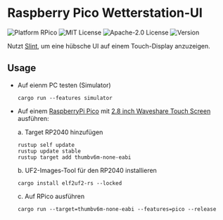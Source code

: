 # Raspberry Pico Wetterstation-UI
![Platform RPico](https://img.shields.io/badge/platform-RP2040-orange.svg)
![MIT License](https://img.shields.io/badge/license-MIT-blue.svg)
![Apache-2.0 License](https://img.shields.io/badge/license-Apache--2.0-blue.svg)
![Version](https://img.shields.io/badge/version-0.0.1-green.svg)

Nutzt [Slint](https://slint-ui.com), um eine hübsche UI auf einem Touch-Display anzuzeigen.

## Usage

- Auf eienm PC testen (Simulator)
    ```
    cargo run --features simulator
    ```
- Auf einem [RaspberryPi Pico](https://www.raspberrypi.com/products/raspberry-pi-pico/) mit [2.8 inch Waveshare Touch Screen](https://www.waveshare.com/pico-restouch-lcd-2.8.htm) ausführen:

    a. Target RP2040 hinzufügen
    ```
    rustup self update
    rustup update stable
    rustup target add thumbv6m-none-eabi
    ```
    
    b. UF2-Images-Tool für den RP2040 installieren
    ```
    cargo install elf2uf2-rs --locked
    ```
    c. Auf RPico ausführen
    ```
    cargo run --target=thumbv6m-none-eabi --features=pico --release
    ```